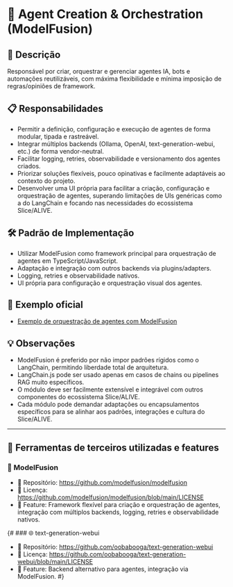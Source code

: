 # 🤖 Agent Creation & Orchestration (ModelFusion)

## 📝 Descrição
Responsável por criar, orquestrar e gerenciar agentes IA, bots e automações reutilizáveis, com máxima flexibilidade e mínima imposição de regras/opiniões de framework.

## 📋 Responsabilidades
- Permitir a definição, configuração e execução de agentes de forma modular, tipada e rastreável.
- Integrar múltiplos backends (Ollama, OpenAI, text-generation-webui, etc.) de forma vendor-neutral.
- Facilitar logging, retries, observabilidade e versionamento dos agentes criados.
- Priorizar soluções flexíveis, pouco opinativas e facilmente adaptáveis ao contexto do projeto.
- Desenvolver uma UI própria para facilitar a criação, configuração e orquestração de agentes, superando limitações de UIs genéricas como a do LangChain e focando nas necessidades do ecossistema Slice/ALIVE.

## 🛠️ Padrão de Implementação
- Utilizar ModelFusion como framework principal para orquestração de agentes em TypeScript/JavaScript.
- Adaptação e integração com outros backends via plugins/adapters.
- Logging, retries e observabilidade nativos.
- UI própria para configuração e orquestração visual dos agentes.

## 🧪 Exemplo oficial
- [Exemplo de orquestração de agentes com ModelFusion](@/examples/agent-orchestrator-modelfusion.ts)

## 💡 Observações
- ModelFusion é preferido por não impor padrões rígidos como o LangChain, permitindo liberdade total de arquitetura.
- LangChain.js pode ser usado apenas em casos de chains ou pipelines RAG muito específicos.
- O módulo deve ser facilmente extensível e integrável com outros componentes do ecossistema Slice/ALIVE.
- Cada módulo pode demandar adaptações ou encapsulamentos específicos para se alinhar aos padrões, integrações e cultura do Slice/ALIVE.

---

## 🧩 Ferramentas de terceiros utilizadas e features

### 🧬 ModelFusion
- 🔗 Repositório: https://github.com/modelfusion/modelfusion
- 📄 Licença: https://github.com/modelfusion/modelfusion/blob/main/LICENSE
- 🚀 Feature: Framework flexível para criação e orquestração de agentes, integração com múltiplos backends, logging, retries e observabilidade nativos.

{# ### 🌐 text-generation-webui
- 🔗 Repositório: https://github.com/oobabooga/text-generation-webui
- 📄 Licença: https://github.com/oobabooga/text-generation-webui/blob/main/LICENSE
- 🚀 Feature: Backend alternativo para agentes, integração via ModelFusion.
 #}
